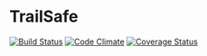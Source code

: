 # TrailSafe

[![Build Status](https://travis-ci.org/TrailSafe/server.png)](https://travis-ci.org/TrailSafe/server)
[![Code Climate](https://codeclimate.com/github/TrailSafe/server.png)](https://codeclimate.com/github/TrailSafe/server)
[![Coverage Status](https://coveralls.io/repos/TrailSafe/server/badge.png)](https://coveralls.io/r/TrailSafe/server)
